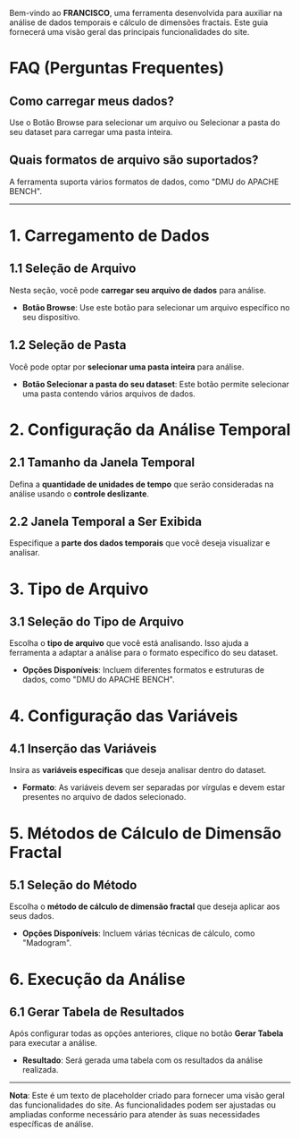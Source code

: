 Bem-vindo ao **FRANCISCO**, uma ferramenta desenvolvida para auxiliar na análise de dados temporais e cálculo de dimensões fractais. Este guia fornecerá uma visão geral das principais funcionalidades do site.

# FAQ (Perguntas Frequentes)
## Como carregar meus dados?

Use o Botão Browse para selecionar um arquivo ou Selecionar a pasta do seu dataset para carregar uma pasta inteira.
## Quais formatos de arquivo são suportados?

A ferramenta suporta vários formatos de dados, como "DMU do APACHE BENCH".

---

# 1. Carregamento de Dados

  ## 1.1 Seleção de Arquivo
  Nesta seção, você pode **carregar seu arquivo de dados** para análise.

  - **Botão Browse**: Use este botão para selecionar um arquivo específico no seu dispositivo.

  ## 1.2 Seleção de Pasta
  Você pode optar por **selecionar uma pasta inteira** para análise.

  - **Botão Selecionar a pasta do seu dataset**: Este botão permite selecionar uma pasta contendo vários arquivos de dados.

# 2. Configuração da Análise Temporal

  ## 2.1 Tamanho da Janela Temporal
  Defina a **quantidade de unidades de tempo** que serão consideradas na análise usando o **controle deslizante**.

  ## 2.2 Janela Temporal a Ser Exibida
  Especifique a **parte dos dados temporais** que você deseja visualizar e analisar.

# 3. Tipo de Arquivo

  ## 3.1 Seleção do Tipo de Arquivo
  Escolha o **tipo de arquivo** que você está analisando. Isso ajuda a ferramenta a adaptar a análise para o formato específico do seu dataset.

  - **Opções Disponíveis**: Incluem diferentes formatos e estruturas de dados, como "DMU do APACHE BENCH".

# 4. Configuração das Variáveis

  ## 4.1 Inserção das Variáveis
  Insira as **variáveis específicas** que deseja analisar dentro do dataset.

  - **Formato**: As variáveis devem ser separadas por vírgulas e devem estar presentes no arquivo de dados selecionado.

# 5. Métodos de Cálculo de Dimensão Fractal

  ## 5.1 Seleção do Método
  Escolha o **método de cálculo de dimensão fractal** que deseja aplicar aos seus dados.

  - **Opções Disponíveis**: Incluem várias técnicas de cálculo, como "Madogram".

# 6. Execução da Análise

  ## 6.1 Gerar Tabela de Resultados
  Após configurar todas as opções anteriores, clique no botão **Gerar Tabela** para executar a análise.

  - **Resultado**: Será gerada uma tabela com os resultados da análise realizada.

---

**Nota**: Este é um texto de placeholder criado para fornecer uma visão geral das funcionalidades do site. As funcionalidades podem ser ajustadas ou ampliadas conforme necessário para atender às suas necessidades específicas de análise.
